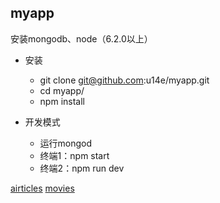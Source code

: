 ## myapp

安装mongodb、node（6.2.0以上）

- 安装
    - git clone git@github.com:u14e/myapp.git
    - cd myapp/
    - npm install

- 开发模式
    - 运行mongod
    - 终端1：npm start
    - 终端2：npm run dev

[airticles](https://github.com/u14e/myapp/displayImg/1.png)
[movies](https://github.com/u14e/myapp/displayImg/2.png)